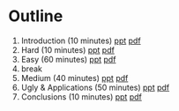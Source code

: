 # Outline

<ol>
<li>Introduction (10 minutes)
<a href="CIKM_Introduction.pptx">ppt</a>
<a href="CIKM_Introduction.pdf">pdf</a>
</li>
<li>Hard (10 minutes)
<a href="CIKM_Hard.pptx">ppt</a>
<a href="CIKM_Hard.pdf">pdf</a>
</li>
<li>Easy (60 minutes)
<a href="CIKM_Easy.pptx">ppt</a>
<a href="CIKM_Easy.pdf">pdf</a>
</li>
<li>break</li>
<li>Medium (40 minutes)
<a href="CIKM_Medium.pptx">ppt</a>
<a href="CIKM_Medium.pdf">pdf</a>
</li>
<li>Ugly & Applications (50 minutes)
<a href="CIKM_Ugly.pptx">ppt</a>
<a href="CIKM_Ugly.pdf">pdf</a>
</li>
<li>
Conclusions (10 minutes)
<a href="CIKM_Conclusions.pptx">ppt</a>
<a href="CIKM_Conclusions.pdf">pdf</a>
</li>
</ol>

